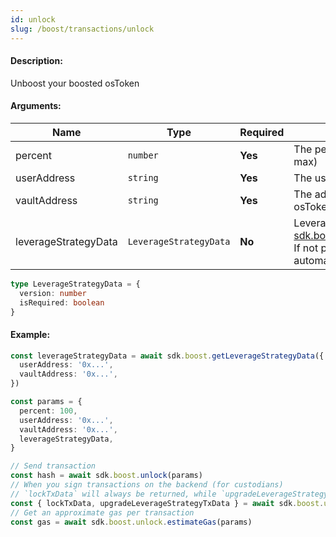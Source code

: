 ```yaml
---
id: unlock
slug: /boost/transactions/unlock
---
```


#### Description:

Unboost your boosted osToken

#### Arguments:

| Name                 | Type       | Required | Description                                         |
|----------------------|------------|----------|-----------------------------------------------------|
| percent              | `number`   | **Yes**  | The percent to unboost (100 at max)                 |
| userAddress          | `string`   | **Yes**  | The user address                                    |
| vaultAddress         | `string`   | **Yes**  | The address of the vault where the osTokens boosted |
| leverageStrategyData | `LeverageStrategyData` | **No**  | Leverage strategy data from [sdk.boost.getLeverageStrategyData](/boost/requests/getleveragestrategydata). If not provided, it will be fetched automatically during the transaction |

```ts
type LeverageStrategyData = {
  version: number
  isRequired: boolean
}
```

#### Example:

```ts
const leverageStrategyData = await sdk.boost.getLeverageStrategyData({
  userAddress: '0x...',
  vaultAddress: '0x...',
})

const params = {
  percent: 100,
  userAddress: '0x...',
  vaultAddress: '0x...',
  leverageStrategyData,
}

// Send transaction
const hash = await sdk.boost.unlock(params)
// When you sign transactions on the backend (for custodians)
// `lockTxData` will always be returned, while `upgradeLeverageStrategyTxData` will be returned if the leverage strategy contract upgrade is required
const { lockTxData, upgradeLeverageStrategyTxData } = await sdk.boost.unlock.encode(params)
// Get an approximate gas per transaction
const gas = await sdk.boost.unlock.estimateGas(params)
```
